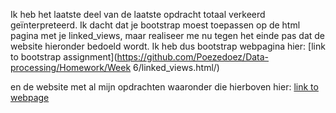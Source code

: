 Ik heb het laatste deel van de laatste opdracht totaal verkeerd geïnterpreteerd. Ik dacht dat je bootstrap moest toepassen op de html pagina met je linked_views, maar realiseer me nu tegen het einde pas dat de website hieronder bedoeld wordt. Ik heb dus bootstrap webpagina 
hier: 
[link to bootstrap assignment](https://github.com/Poezedoez/Data-processing/Homework/Week 6/linked_views.html/)

en de website met al mijn opdrachten waaronder die hierboven hier:
[link to webpage](https://poezedoez.github.io/Data-processing/)
